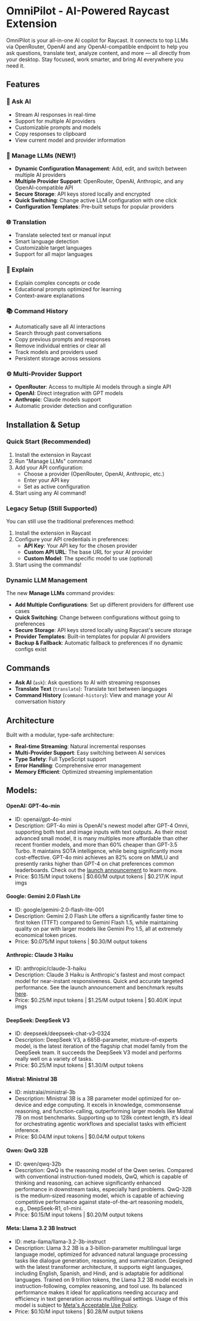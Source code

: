 # OmniPilot - AI-Powered Raycast Extension

OmniPilot is your all-in-one AI copilot for Raycast. It connects to top LLMs via OpenRouter, OpenAI and any OpenAI-compatible endpoint to help you ask questions, translate text, analyze content, and more — all directly from your desktop. Stay focused, work smarter, and bring AI everywhere you need it.

## Features

### 🤖 Ask AI
- Stream AI responses in real-time  
- Support for multiple AI providers
- Customizable prompts and models
- Copy responses to clipboard
- View current model and provider information

### 🔧 Manage LLMs (NEW!)
- **Dynamic Configuration Management**: Add, edit, and switch between multiple AI providers
- **Multiple Provider Support**: OpenRouter, OpenAI, Anthropic, and any OpenAI-compatible API
- **Secure Storage**: API keys stored locally and encrypted
- **Quick Switching**: Change active LLM configuration with one click
- **Configuration Templates**: Pre-built setups for popular providers

### 🌐 Translation
- Translate selected text or manual input
- Smart language detection
- Customizable target languages
- Support for all major languages

### 📖 Explain
- Explain complex concepts or code
- Educational prompts optimized for learning
- Context-aware explanations

### 📚 Command History
- Automatically save all AI interactions
- Search through past conversations
- Copy previous prompts and responses
- Remove individual entries or clear all
- Track models and providers used
- Persistent storage across sessions

### ⚙️ Multi-Provider Support
- **OpenRouter**: Access to multiple AI models through a single API
- **OpenAI**: Direct integration with GPT models  
- **Anthropic**: Claude models support
- Automatic provider detection and configuration

## Installation & Setup

### Quick Start (Recommended)

1. Install the extension in Raycast
2. Run "Manage LLMs" command
3. Add your API configuration:
   - Choose a provider (OpenRouter, OpenAI, Anthropic, etc.)
   - Enter your API key
   - Set as active configuration
4. Start using any AI command!

### Legacy Setup (Still Supported)

You can still use the traditional preferences method:
1. Install the extension in Raycast
2. Configure your API credentials in preferences:
   - **API Key**: Your API key for the chosen provider
   - **Custom API URL**: The base URL for your AI provider  
   - **Custom Model**: The specific model to use (optional)
3. Start using the commands!

### Dynamic LLM Management

The new **Manage LLMs** command provides:
- **Add Multiple Configurations**: Set up different providers for different use cases
- **Quick Switching**: Change between configurations without going to preferences
- **Secure Storage**: API keys stored locally using Raycast's secure storage
- **Provider Templates**: Built-in templates for popular AI providers
- **Backup & Fallback**: Automatic fallback to preferences if no dynamic configs exist

## Commands

- **Ask AI** (`ask`): Ask questions to AI with streaming responses
- **Translate Text** (`translate`): Translate text between languages
- **Command History** (`command-history`): View and manage your AI conversation history

## Architecture

Built with a modular, type-safe architecture:
- **Real-time Streaming**: Natural incremental responses
- **Multi-Provider Support**: Easy switching between AI services  
- **Type Safety**: Full TypeScript support
- **Error Handling**: Comprehensive error management
- **Memory Efficient**: Optimized streaming implementation


## Models:

#### OpenAI: GPT-4o-min
- ID: openai/gpt-4o-mini
- Description: GPT-4o mini is OpenAI's newest model after GPT-4 Omni, supporting both text and image inputs with text outputs.
    As their most advanced small model, it is many multiples more affordable than other recent frontier models, and more than 60% cheaper than GPT-3.5 Turbo. 
    It maintains SOTA intelligence, while being significantly more cost-effective.
    GPT-4o mini achieves an 82% score on MMLU and presently ranks higher than GPT-4 on chat preferences common leaderboards.
    Check out the [launch announcement](https://openai.com/index/gpt-4o-mini-advancing-cost-efficient-intelligence/) to learn more.
- Price: $0.15/M input tokens | $0.60/M output tokens | $0.217/K input imgs

#### Google: Gemini 2.0 Flash Lite
- ID: google/gemini-2.0-flash-lite-001
- Description: Gemini 2.0 Flash Lite offers a significantly faster time to first token (TTFT) compared to Gemini Flash 1.5, while maintaining quality on par with larger models like Gemini Pro 1.5, all at extremely economical token prices.
- Price: $0.075/M input tokens | $0.30/M output tokens

#### Anthropic: Claude 3 Haiku
- ID: anthropic/claude-3-haiku
- Description: Claude 3 Haiku is Anthropic's fastest and most compact model for near-instant responsiveness. Quick and accurate targeted performance. See the launch announcement and benchmark results [here](https://www.anthropic.com/news/claude-3-haiku).
- Price: $0.25/M input tokens | $1.25/M output tokens | $0.40/K input imgs

#### DeepSeek: DeepSeek V3
- ID: deepseek/deepseek-chat-v3-0324
- Description: DeepSeek V3, a 685B-parameter, mixture-of-experts model, is the latest iteration of the flagship chat model family from the DeepSeek team.
    It succeeds the DeepSeek V3 model and performs really well on a variety of tasks.
- Price: $0.25/M input tokens | $1.30/M output tokens

#### Mistral: Ministral 3B
- ID: mistralai/ministral-3b
- Description: Ministral 3B is a 3B parameter model optimized for on-device and edge computing.
    It excels in knowledge, commonsense reasoning, and function-calling, outperforming larger models like Mistral 7B on most benchmarks.
    Supporting up to 128k context length, it’s ideal for orchestrating agentic workflows and specialist tasks with efficient inference.
- Price: $0.04/M input tokens | $0.04/M output tokens

#### Qwen: QwQ 32B
- ID: qwen/qwq-32b
- Description: QwQ is the reasoning model of the Qwen series. Compared with conventional instruction-tuned models, QwQ, which is capable of thinking and reasoning, can achieve significantly enhanced performance in downstream tasks, especially hard problems.
    QwQ-32B is the medium-sized reasoning model, which is capable of achieving competitive performance against state-of-the-art reasoning models, e.g., DeepSeek-R1, o1-mini.
- Price: $0.15/M input tokens | $0.20/M output tokens

#### Meta: Llama 3.2 3B Instruct
- ID: meta-llama/llama-3.2-3b-instruct
- Description: Llama 3.2 3B is a 3-billion-parameter multilingual large language model, optimized for advanced natural language processing tasks like dialogue generation, reasoning, and summarization. Designed with the latest transformer architecture, it supports eight languages, including English, Spanish, and Hindi, and is adaptable for additional languages.
    Trained on 9 trillion tokens, the Llama 3.2 3B model excels in instruction-following, complex reasoning, and tool use.
    Its balanced performance makes it ideal for applications needing accuracy and efficiency in text generation across multilingual settings.
    Usage of this model is subject to [Meta's Acceptable Use Policy](https://llama.meta.com/llama3/use-policy/).
- Price: $0.10/M input tokens | $0.28/M output tokens